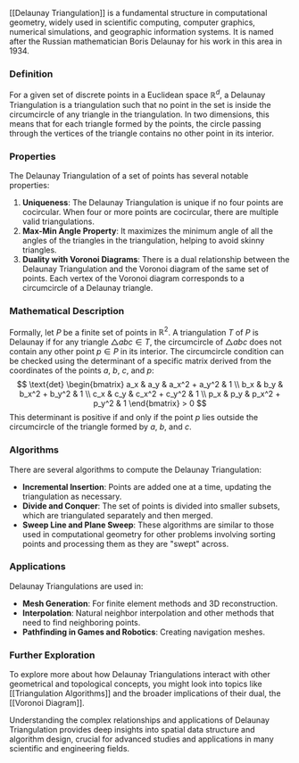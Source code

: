 [[Delaunay Triangulation]] is a fundamental structure in computational geometry, widely used in scientific computing, computer graphics, numerical simulations, and geographic information systems. It is named after the Russian mathematician Boris Delaunay for his work in this area in 1934.

### Definition
For a given set of discrete points in a Euclidean space $\mathbb{R}^d$, a Delaunay Triangulation is a triangulation such that no point in the set is inside the circumcircle of any triangle in the triangulation. In two dimensions, this means that for each triangle formed by the points, the circle passing through the vertices of the triangle contains no other point in its interior.

### Properties
The Delaunay Triangulation of a set of points has several notable properties:
1. **Uniqueness**: The Delaunay Triangulation is unique if no four points are cocircular. When four or more points are cocircular, there are multiple valid triangulations.
2. **Max-Min Angle Property**: It maximizes the minimum angle of all the angles of the triangles in the triangulation, helping to avoid skinny triangles.
3. **Duality with Voronoi Diagrams**: There is a dual relationship between the Delaunay Triangulation and the Voronoi diagram of the same set of points. Each vertex of the Voronoi diagram corresponds to a circumcircle of a Delaunay triangle.

### Mathematical Description
Formally, let $P$ be a finite set of points in $\mathbb{R}^2$. A triangulation $T$ of $P$ is Delaunay if for any triangle $\triangle abc \in T$, the circumcircle of $\triangle abc$ does not contain any other point $p \in P$ in its interior. The circumcircle condition can be checked using the determinant of a specific matrix derived from the coordinates of the points $a$, $b$, $c$, and $p$:
$$
\text{det} \begin{bmatrix}
a_x & a_y & a_x^2 + a_y^2 & 1 \\
b_x & b_y & b_x^2 + b_y^2 & 1 \\
c_x & c_y & c_x^2 + c_y^2 & 1 \\
p_x & p_y & p_x^2 + p_y^2 & 1 
\end{bmatrix} > 0
$$
This determinant is positive if and only if the point $p$ lies outside the circumcircle of the triangle formed by $a$, $b$, and $c$.

### Algorithms
There are several algorithms to compute the Delaunay Triangulation:
- **Incremental Insertion**: Points are added one at a time, updating the triangulation as necessary.
- **Divide and Conquer**: The set of points is divided into smaller subsets, which are triangulated separately and then merged.
- **Sweep Line and Plane Sweep**: These algorithms are similar to those used in computational geometry for other problems involving sorting points and processing them as they are "swept" across.

### Applications
Delaunay Triangulations are used in:
- **Mesh Generation**: For finite element methods and 3D reconstruction.
- **Interpolation**: Natural neighbor interpolation and other methods that need to find neighboring points.
- **Pathfinding in Games and Robotics**: Creating navigation meshes.

### Further Exploration
To explore more about how Delaunay Triangulations interact with other geometrical and topological concepts, you might look into topics like [[Triangulation Algorithms]] and the broader implications of their dual, the [[Voronoi Diagram]].

Understanding the complex relationships and applications of Delaunay Triangulation provides deep insights into spatial data structure and algorithm design, crucial for advanced studies and applications in many scientific and engineering fields.